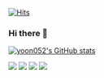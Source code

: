 [![Hits](https://hits.seeyoufarm.com/api/count/incr/badge.svg?url=https%3A%2F%2Fgithub.com%2Fyoon052&count_bg=%231036D0&title_bg=%23555555&icon=swagger.svg&icon_color=%231097FC&title=Hello+World&edge_flat=false)](https://hits.seeyoufarm.com)


### Hi there 👋

<!--
**yoon052/yoon052** is a ✨ _special_ ✨ repository because its `README.md` (this file) appears on your GitHub profile.

Here are some ideas to get you started:

- 🔭 I’m currently working on ...
- 🌱 I’m currently learning ...
- 👯 I’m looking to collaborate on ...
- 🤔 I’m looking for help with ...
- 💬 Ask me about ...
- 📫 How to reach me: ...
- 😄 Pronouns: ...
- ⚡ Fun fact: ...
-->



[![yoon052's GitHub stats](https://github-readme-stats.vercel.app/api?username=yoon052)](https://github.com/yoon052/github-readme-stats)





<img src="https://img.shields.io/badge/JavaScript-F7DF1E?style=for-the-badge&logo=JavaScript&logoColor=black">


<img src="https://img.shields.io/badge/TypeScript-3178C6?style=for-the-badge&logo=TypeScript&logoColor=white">


<img src="https://img.shields.io/badge/HTML5-E34F26?style=for-the-badge&logo=HTML5&labelColor=white">


<img src="https://img.shields.io/badge/Node.js-339933?style=for-the-badge&logo=Node.js&labelColor=black"/>
